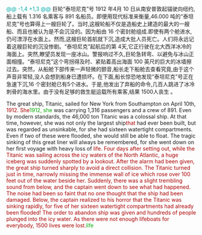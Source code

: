 



<span style="color:#0AA">@@ -1,4 +1,3 @@</span>
巨轮“泰坦尼克”号 1912 年4月 10 日从南安普敦起锚驶向纽约,船上载有 1.316 名乘客与 891 名船员。即便用现代标准来衡量,46.000 吨的“泰坦尼克”号也算得上一艘巨轮了。当时,这艘轮船不仅是造船史上建造的最大的一艘船、而且也被认为是不会沉没的。因为船由 16 个密封舱组成.即使有两个舱进水,仍可漂浮在水面上。然而,这艘巨轮首航就下沉,造成大批人员死亡。人们将永远记着这艘巨轮的沉没惨剧。“泰坦尼克”起航后的第 4天,它正行驶在北大西洋冰冷的海面上。突然,瞭望员发现一座冰山。警报响过不久,巨轮急转弯、以避免与冰山正面相撞。“泰坦尼克”这个弯拐得及时、紧贴着高出海面 100 英尺的巨大的冰墙擦过去。突然，从船舱下部传来一声轻微的颤音,船长走下船舱去查看究竟,由于这个声音非常轻,没人会想到船身已遭损坏。在下面,船长惊恐地发现“泰坦尼克”号正在急速下沉,16 个密封舱已有5个进水。于是,他发出了弃船的命令,几百人跳进了冰冷刺骨的海水里。由于没有足够的救生艇运载所有乘客,结果 1500人丧生 。

The great ship, Titanic, sailed for New York from Southampton on April 10th, <span style="color:#A00">1912. She</span><span style="color:#0A0">1912, she</span> was carrying 1,316 passengers and a crew of 891. Even by modern standards, the 46,000 ton Titanic was a colossal ship. At that time, however, she was not only the largest ship<span style="color:#A00">that</span> had ever been built, but was regarded as unsinkable, for she had sixteen watertight compartments. Even if two of these were flooded, she would still be able to float. The tragic sinking of this great liner will always be remembered, for she went down on her first voyage with heavy loss of <span style="color:#A00">life.</span>
<span style="color:#A00">Four days after setting out, while the Titanic was sailing across the icy waters of the North Atlantic, a huge iceberg was suddenly spotted by a lookout. After the alarm had been given, the great ship turned sharply to avoid a direct collision. The Titanic turned just in time, narrowly missing the immense wall of ice which rose over 100 feet out of the water beside her. Suddenly, there was a slight trembling sound from below, and the captain went down to see what had happened. The noise had been so faint that no one thought that the ship had been damaged. Below, the captain realized to his horror that the Titanic was sinking rapidly, for five of her sixteen watertight compartments had already been flooded! The order to abandon ship was given and hundreds of people plunged into the icy water. As there were not enough lifeboats for everybody, 1500 lives were lost.</span><span style="color:#0A0">life</span>
